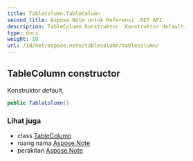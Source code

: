 ```yaml
---
title: TableColumn.TableColumn
second_title: Aspose.Note untuk Referensi .NET API
description: TableColumn konstruktor. Konstruktor default.
type: docs
weight: 10
url: /id/net/aspose.note/tablecolumn/tablecolumn/
---
```

## TableColumn constructor

Konstruktor default.

```csharp
public TableColumn()
```

### Lihat juga

* class [TableColumn](../)
* ruang nama [Aspose.Note](../../tablecolumn/)
* perakitan [Aspose.Note](../../../)


